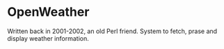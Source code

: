 # OpenWeather
Written back in 2001-2002, an old Perl friend.  System to fetch, prase and display weather information.
